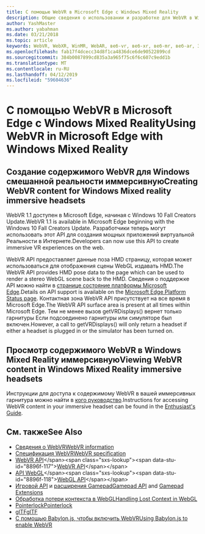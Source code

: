 ```yaml
---
title: С помощью WebVR в Microsoft Edge с Windows Mixed Reality
description: Общие сведения о использовании и разработке для WebVR в Windows Mixed Reality
author: YashMaster
ms.author: yabahman
ms.date: 03/21/2018
ms.topic: article
keywords: WebVR, WebXR, WinMR, WebAR, веб-vr, веб-xr, веб-mr, веб-ar, 360, 360 видео 360 видео, 360 фотографий, 360 фотографий, 360 содержимое, иммерсивных web, immersiveweb IW
ms.openlocfilehash: fab17f4dcecc34d8f1ca4836dce6de90522899cd
ms.sourcegitcommit: 384b0087899cd835a3a965f75c6f6c607c9edd1b
ms.translationtype: MT
ms.contentlocale: ru-RU
ms.lasthandoff: 04/12/2019
ms.locfileid: "59604636"
---
```

# <a name="using-webvr-in-microsoft-edge-with-windows-mixed-reality"></a><span data-ttu-id="8896f-104">С помощью WebVR в Microsoft Edge с Windows Mixed Reality</span><span class="sxs-lookup"><span data-stu-id="8896f-104">Using WebVR in Microsoft Edge with Windows Mixed Reality</span></span>

## <a name="creating-webvr-content-for-windows-mixed-reality-immersive-headsets"></a><span data-ttu-id="8896f-105">Создание содержимого WebVR для Windows смешанной реальности иммерсивную</span><span class="sxs-lookup"><span data-stu-id="8896f-105">Creating WebVR content for Windows Mixed reality immersive headsets</span></span>

<span data-ttu-id="8896f-106">WebVR 1.1 доступен в Microsoft Edge, начиная с Windows 10 Fall Creators Update.</span><span class="sxs-lookup"><span data-stu-id="8896f-106">WebVR 1.1 is available in Microsoft Edge beginning with the Windows 10 Fall Creators Update.</span></span> <span data-ttu-id="8896f-107">Разработчики теперь могут использовать этот API для создания мощных приложений виртуальной Реальности в Интернете.</span><span class="sxs-lookup"><span data-stu-id="8896f-107">Developers can now use this API to create immersive VR experiences on the web.</span></span>

<span data-ttu-id="8896f-108">WebVR API предоставляет данные поза HMD страницу, которая может использоваться для отображения сцены WebGL издавать HMD.</span><span class="sxs-lookup"><span data-stu-id="8896f-108">The WebVR API provides HMD pose data to the page which can be used to render a stereo WebGL scene back to the HMD.</span></span> <span data-ttu-id="8896f-109">Сведения о поддержке API можно найти в [странице состояние платформы Microsoft Edge](https://developer.microsoft.com/microsoft-edge/platform/status/webvr/).</span><span class="sxs-lookup"><span data-stu-id="8896f-109">Details on API support is available on the [Microsoft Edge Platform Status page](https://developer.microsoft.com/microsoft-edge/platform/status/webvr/).</span></span> <span data-ttu-id="8896f-110">Контактная зона WebVR API присутствует на все время в Microsoft Edge.</span><span class="sxs-lookup"><span data-stu-id="8896f-110">The WebVR API surface area is present at all times within Microsoft Edge.</span></span> <span data-ttu-id="8896f-111">Тем не менее вызов getVRDisplays() вернет только гарнитуры Если подсоединено гарнитуры или симуляторе был включен.</span><span class="sxs-lookup"><span data-stu-id="8896f-111">However, a call to getVRDisplays() will only return a headset if either a headset is plugged in or the simulator has been turned on.</span></span>

## <a name="viewing-webvr-content-in-windows-mixed-reality-immersive-headsets"></a><span data-ttu-id="8896f-112">Просмотр содержимого WebVR в Windows Mixed Reality иммерсивную</span><span class="sxs-lookup"><span data-stu-id="8896f-112">Viewing WebVR content in Windows Mixed Reality immersive headsets</span></span>

<span data-ttu-id="8896f-113">Инструкции для доступа к содержимому WebVR в вашей иммерсивных гарнитура можно найти в [кого руководство](https://docs.microsoft.com/windows/mixed-reality/enthusiast-guide/webvr).</span><span class="sxs-lookup"><span data-stu-id="8896f-113">Instructions for accessing WebVR content in your immersive headset can be found in the [Enthusiast's Guide](https://docs.microsoft.com/windows/mixed-reality/enthusiast-guide/webvr).</span></span>

## <a name="see-also"></a><span data-ttu-id="8896f-114">См. также</span><span class="sxs-lookup"><span data-stu-id="8896f-114">See Also</span></span>
* [<span data-ttu-id="8896f-115">Сведения о WebVR</span><span class="sxs-lookup"><span data-stu-id="8896f-115">WebVR information</span></span>](http://webvr.info)
* [<span data-ttu-id="8896f-116">Спецификация WebVR</span><span class="sxs-lookup"><span data-stu-id="8896f-116">WebVR specification</span></span>](https://w3c.github.io/webvr/)
* <span data-ttu-id="8896f-117">[WebVR API](https://msdn.microsoft.com/library/mt806281(v=vs.85).aspx)</span><span class="sxs-lookup"><span data-stu-id="8896f-117">[WebVR API](https://msdn.microsoft.com/library/mt806281(v=vs.85).aspx)</span></span>
* <span data-ttu-id="8896f-118">[API WebGL](https://msdn.microsoft.com/library/bg182648(v=vs.85).aspx)</span><span class="sxs-lookup"><span data-stu-id="8896f-118">[WebGL API](https://msdn.microsoft.com/library/bg182648(v=vs.85).aspx)</span></span>
* <span data-ttu-id="8896f-119">[Игровой API](https://msdn.microsoft.com/library/dn743630(v=vs.85).aspx) и [расширения Gamepad](https://w3c.github.io/gamepad/extensions.html)</span><span class="sxs-lookup"><span data-stu-id="8896f-119">[Gamepad API](https://msdn.microsoft.com/library/dn743630(v=vs.85).aspx) and [Gamepad Extensions](https://w3c.github.io/gamepad/extensions.html)</span></span>
* [<span data-ttu-id="8896f-120">Обработка потери контекста в WebGL</span><span class="sxs-lookup"><span data-stu-id="8896f-120">Handling Lost Context in WebGL</span></span>](https://www.khronos.org/webgl/wiki/HandlingContextLost)
* [<span data-ttu-id="8896f-121">Pointerlock</span><span class="sxs-lookup"><span data-stu-id="8896f-121">Pointerlock</span></span>](http://www.w3.org/TR/pointerlock/)
* [<span data-ttu-id="8896f-122">glTF</span><span class="sxs-lookup"><span data-stu-id="8896f-122">glTF</span></span>](https://www.khronos.org/gltf)
* [<span data-ttu-id="8896f-123">С помощью Babylon.js, чтобы включить WebVR</span><span class="sxs-lookup"><span data-stu-id="8896f-123">Using Babylon.js to enable WebVR</span></span>](https://docs.microsoft.com/windows/uwp/get-started/adding-webvr-to-a-babylonjs-game)


